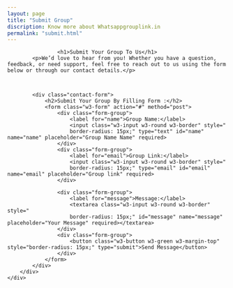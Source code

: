 ```yaml
---
layout: page
title: "Submit Group"
discription: Know more about Whatsappgrouplink.in
permalink: "submit.html"
---
```



                    <h1>Submit Your Group To Us</h1>
            <p>We’d love to hear from you! Whether you have a question, feedback, or need support, feel free to reach out to us using the form below or through our contact details.</p>
    
            
    
            <div class="contact-form">
                <h2>Submit Your Group By Filling Form :</h2>
                <form class="w3-form" action="#" method="post">
                    <div class="form-group">
                        <label for="name">Group Name:</label>
                        <input class="w3-input w3-round w3-border" style="
                        border-radius: 15px;" type="text" id="name" name="name" placeholder="Group Name Name" required>
                    </div>
                    <div class="form-group">
                        <label for="email">Group Link:</label>
                        <input class="w3-input w3-round w3-border" style="
                        border-radius: 15px;" type="email" id="email" name="email" placeholder="Group link" required>
                    </div>
                   
                    <div class="form-group">
                        <label for="message">Message:</label>
                        <textarea class="w3-input w3-round w3-border" style="
                        border-radius: 15px;" id="message" name="message" placeholder="Your Message" required></textarea>
                    </div>
                    <div class="form-group">
                        <button class="w3-button w3-green w3-margin-top" style="border-radius: 15px;" type="submit">Send Message</button>
                    </div>
                </form>
            </div>
        </div>
    </div>